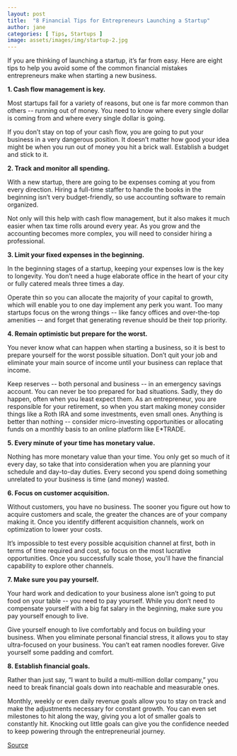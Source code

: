 ```yaml
---
layout: post
title:  "8 Financial Tips for Entrepreneurs Launching a Startup"
author: jane
categories: [ Tips, Startups ]
image: assets/images/img/startup-2.jpg
---
```

If you are thinking of launching a startup, it’s far from easy. Here are eight tips to help you avoid some of the common financial mistakes entrepreneurs make when starting a new business.

<strong>1. Cash flow management is key.</strong>

Most startups fail for a variety of reasons, but one is far more common than others -- running out of money. You need to know where every single dollar is coming from and where every single dollar is going.

If you don’t stay on top of your cash flow, you are going to put your business in a very dangerous position. It doesn’t matter how good your idea might be when you run out of money you hit a brick wall. Establish a budget and stick to it.

<strong>2. Track and monitor all spending.</strong>

With a new startup, there are going to be expenses coming at you from every direction. Hiring a full-time staffer to handle the books in the beginning isn’t very budget-friendly, so use accounting software to remain organized.

Not only will this help with cash flow management, but it also makes it much easier when tax time rolls around every year. As you grow and the accounting becomes more complex, you will need to consider hiring a professional.

<strong>3. Limit your fixed expenses in the beginning.</strong>

In the beginning stages of a startup, keeping your expenses low is the key to longevity. You don’t need a huge elaborate office in the heart of your city or fully catered meals three times a day.

Operate thin so you can allocate the majority of your capital to growth, which will enable you to one day implement any perk you want. Too many startups focus on the wrong things -- like fancy offices and over-the-top amenities -- and forget that generating revenue should be their top priority.

<strong>4. Remain optimistic but prepare for the worst.</strong>

You never know what can happen when starting a business, so it is best to prepare yourself for the worst possible situation. Don’t quit your job and eliminate your main source of income until your business can replace that income.

Keep reserves -- both personal and business -- in an emergency savings account. You can never be too prepared for bad situations. Sadly, they do happen, often when you least expect them. As an entrepreneur, you are responsible for your retirement, so when you start making money consider things like a Roth IRA and some investments, even small ones. Anything is better than nothing -- consider micro-investing opportunities or allocating funds on a monthly basis to an online platform like E*TRADE.

<strong>5. Every minute of your time has monetary value.</strong>

Nothing has more monetary value than your time. You only get so much of it every day, so take that into consideration when you are planning your schedule and day-to-day duties. Every second you spend doing something unrelated to your business is time (and money) wasted.

<strong>6. Focus on customer acquisition.</strong>

Without customers, you have no business. The sooner you figure out how to acquire customers and scale, the greater the chances are of your company making it. Once you identify different acquisition channels, work on optimization to lower your costs.

It’s impossible to test every possible acquisition channel at first, both in terms of time required and cost, so focus on the most lucrative opportunities. Once you successfully scale those, you'll have the financial capability to explore other channels.

<strong>7. Make sure you pay yourself.</strong>

Your hard work and dedication to your business alone isn’t going to put food on your table -- you need to pay yourself. While you don’t need to compensate yourself with a big fat salary in the beginning, make sure you pay yourself enough to live.

Give yourself enough to live comfortably and focus on building your business. When you eliminate personal financial stress, it allows you to stay ultra-focused on your business. You can’t eat ramen noodles forever. Give yourself some padding and comfort.

<strong>8. Establish financial goals.</strong>

Rather than just say, “I want to build a multi-million dollar company,” you need to break financial goals down into reachable and measurable ones.

Monthly, weekly or even daily revenue goals allow you to stay on track and make the adjustments necessary for constant growth. You can even set milestones to hit along the way, giving you a lot of smaller goals to constantly hit. Knocking out little goals can give you the confidence needed to keep powering through the entrepreneurial journey.

<div><a href="https://www.entrepreneur.com/article/290617" class="sumber">Source</a></div>
